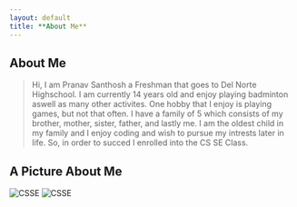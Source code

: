 ```yaml
---
layout: default
title: **About Me**
---
```



## **About Me** 
>Hi, I am Pranav Santhosh a Freshman that goes to Del Norte Highschool. I am currently 14 years old and enjoy playing badminton aswell as many other activites. One hobby that I enjoy is playing games, but not that often. I have a family of 5 which consists of my brother, mother, sister, father, and lastly me. I am the oldest child in my family and I enjoy coding and wish to pursue my intrests later in life. So, in order to succed I enrolled into the CS SE Class. 

## A Picture About Me
![CSSE]({{site.baseurl}}/images/HobbiesforCompSci-Pitcure.jpg)
![CSSE](file:///C:/Users/prana/Downloads/Hobbies%20for%20Comp%20Sci%20-%20Picture.jpg)


